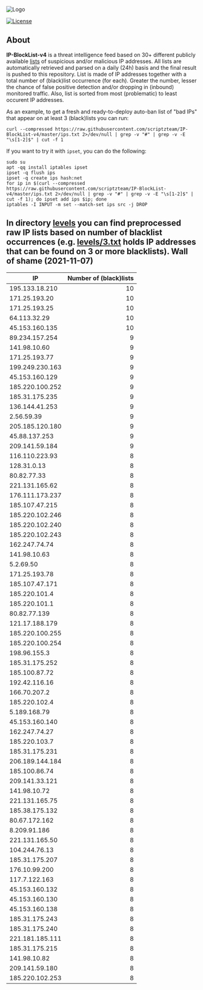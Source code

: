![Logo](https://i.imgur.com/PyKLAe7.png)

[![License](https://img.shields.io/badge/license-The_Unlicense-red.svg)](https://unlicense.org/)

About
----

**IP-BlockList-v4** is a threat intelligence feed based on 30+ different publicly available [lists](https://github.com/stamparm/maltrail) of suspicious and/or malicious IP addresses. All lists are automatically retrieved and parsed on a daily (24h) basis and the final result is pushed to this repository. List is made of IP addresses together with a total number of (black)list occurrence (for each). Greater the number, lesser the chance of false positive detection and/or dropping in (inbound) monitored traffic. Also, list is sorted from most (problematic) to least occurent IP addresses.

As an example, to get a fresh and ready-to-deploy auto-ban list of "bad IPs" that appear on at least 3 (black)lists you can run:

```
curl --compressed https://raw.githubusercontent.com/scriptzteam/IP-BlockList-v4/master/ips.txt 2>/dev/null | grep -v "#" | grep -v -E "\s[1-2]$" | cut -f 1
```

If you want to try it with `ipset`, you can do the following:

```
sudo su
apt -qq install iptables ipset
ipset -q flush ips
ipset -q create ips hash:net
for ip in $(curl --compressed https://raw.githubusercontent.com/scriptzteam/IP-BlockList-v4/master/ips.txt 2>/dev/null | grep -v "#" | grep -v -E "\s[1-2]$" | cut -f 1); do ipset add ips $ip; done
iptables -I INPUT -m set --match-set ips src -j DROP
```

In directory [levels](levels) you can find preprocessed raw IP lists based on number of blacklist occurrences (e.g. [levels/3.txt](levels/3.txt) holds IP addresses that can be found on 3 or more blacklists).
Wall of shame (2021-11-07)
----

|IP|Number of (black)lists|
|---|--:|
195.133.18.210|10
171.25.193.20|10
171.25.193.25|10
64.113.32.29|10
45.153.160.135|10
89.234.157.254|9
141.98.10.60|9
171.25.193.77|9
199.249.230.163|9
45.153.160.129|9
185.220.100.252|9
185.31.175.235|9
136.144.41.253|9
2.56.59.39|9
205.185.120.180|9
45.88.137.253|9
209.141.59.184|9
116.110.223.93|8
128.31.0.13|8
80.82.77.33|8
221.131.165.62|8
176.111.173.237|8
185.107.47.215|8
185.220.102.246|8
185.220.102.240|8
185.220.102.243|8
162.247.74.74|8
141.98.10.63|8
5.2.69.50|8
171.25.193.78|8
185.107.47.171|8
185.220.101.4|8
185.220.101.1|8
80.82.77.139|8
121.17.188.179|8
185.220.100.255|8
185.220.100.254|8
198.96.155.3|8
185.31.175.252|8
185.100.87.72|8
192.42.116.16|8
166.70.207.2|8
185.220.102.4|8
5.189.168.79|8
45.153.160.140|8
162.247.74.27|8
185.220.103.7|8
185.31.175.231|8
206.189.144.184|8
185.100.86.74|8
209.141.33.121|8
141.98.10.72|8
221.131.165.75|8
185.38.175.132|8
80.67.172.162|8
8.209.91.186|8
221.131.165.50|8
104.244.76.13|8
185.31.175.207|8
176.10.99.200|8
117.7.122.163|8
45.153.160.132|8
45.153.160.130|8
45.153.160.138|8
185.31.175.243|8
185.31.175.240|8
221.181.185.111|8
185.31.175.215|8
141.98.10.82|8
209.141.59.180|8
185.220.102.253|8

